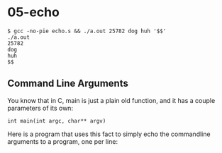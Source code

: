 # 05-echo

```
$ gcc -no-pie echo.s && ./a.out 25782 dog huh '$$'
./a.out
25782
dog
huh
$$
```

## Command Line Arguments
You know that in C, main is just a plain old function, and it has a couple parameters of its own:

    int main(int argc, char** argv)
Here is a program that uses this fact to simply echo the commandline arguments to a program, one per line: